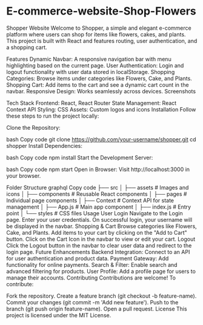
# E-commerce-website-Shop-Flowers
Shopper Website
Welcome to Shopper, a simple and elegant e-commerce platform where users can shop for items like flowers, cakes, and plants. This project is built with React and features routing, user authentication, and a shopping cart.

Features
Dynamic Navbar: A responsive navigation bar with menu highlighting based on the current page.
User Authentication: Login and logout functionality with user data stored in localStorage.
Shopping Categories: Browse items under categories like Flowers, Cake, and Plants.
Shopping Cart: Add items to the cart and see a dynamic cart count in the navbar.
Responsive Design: Works seamlessly across devices.
Screenshots

Tech Stack
Frontend: React, React Router
State Management: React Context API
Styling: CSS
Assets: Custom logos and icons
Installation
Follow these steps to run the project locally:

Clone the Repository:

bash
Copy code
git clone https://github.com/your-username/shopper.git
cd shopper
Install Dependencies:

bash
Copy code
npm install
Start the Development Server:

bash
Copy code
npm start
Open in Browser: Visit http://localhost:3000 in your browser.

Folder Structure
graphql
Copy code
├── src
│   ├── assets          # Images and icons
│   ├── components      # Reusable React components
│   ├── pages           # Individual page components
│   ├── Context         # Context API for state management
│   ├── App.js          # Main app component
│   ├── index.js        # Entry point
│   └── styles          # CSS files
Usage
User Login
Navigate to the Login page.
Enter your user credentials.
On successful login, your username will be displayed in the navbar.
Shopping & Cart
Browse categories like Flowers, Cake, and Plants.
Add items to your cart by clicking on the "Add to Cart" button.
Click on the Cart Icon in the navbar to view or edit your cart.
Logout
Click the Logout button in the navbar to clear user data and redirect to the login page.
Future Enhancements
Backend Integration: Connect to an API for user authentication and product data.
Payment Gateway: Add functionality for online payments.
Search & Filter: Enable search and advanced filtering for products.
User Profile: Add a profile page for users to manage their accounts.
Contributing
Contributions are welcome! To contribute:

Fork the repository.
Create a feature branch (git checkout -b feature-name).
Commit your changes (git commit -m 'Add new feature').
Push to the branch (git push origin feature-name).
Open a pull request.
License
This project is licensed under the MIT License.
